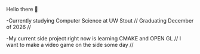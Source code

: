 Hello there 👋

-Currently studying Computer Science at UW Stout // Graduating December of 2026 //

-My current side project right now is learning CMAKE and OPEN GL // I want to make a video game on the side some day //
